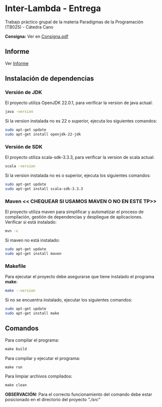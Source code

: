 # Inter-Lambda - Entrega

Trabajo práctico grupal de la materia Paradigmas de la Programación (TB025) - Cátedra Cano

**Consigna:** Ver en [Consigna.pdf](Consigna.pdf)

## Informe

Ver [Informe](Informe.pdf)

## Instalación de dependencias

### Versión de JDK

El proyecto utiliza OpenJDK 22.0.1, para verificar la version de java actual:
```bash
java -version
```
Si la version instalada no es 22 o superior, ejecuta los siguientes comandos:
```bash
sudo apt-get update
sudo apt-get install openjdk-22-jdk
```

### Versión de SDK

El proyecto utiliza scala-sdk-3.3.3, para verificar la version de scala actual:
```bash
scala -version
```
Si la version instalada no es  o superior, ejecuta los siguientes comandos:
```bash
sudo apt-get update
sudo apt-get install scala-sdk-3.3.3
```


### Maven  << CHEQUEAR SI USAMOS MAVEN O NO EN ESTE TP>>

El proyecto utiliza maven para simplificar y automatizar el proceso de compilación, gestión de dependencias y despliegue de aplicaciones. Verificar si está instalado:
```bash
mvn -v
```
Si maven no está instalado:
```bash
sudo apt-get update
sudo apt-get install maven
```

### Makefile

Para ejecutar el proyecto debe asegurarse que tiene instalado el programa **make**:
```bash
make --version
```
Si no se encuentra instalado, ejecutar los siguientes comandos:
```bash
sudo apt-get update
sudo apt-get install make
```

## Comandos
Para compilar el programa:
```c
make build
```
Para compilar y ejecutar el programa:
```c
make run
```
Para limpiar archivos compilados:
```c
make clean
```
**OBSERVACIÓN:** Para el correcto funcionamiento del comando debe estar posicionado en el directorio del proyecto _"./src"_
